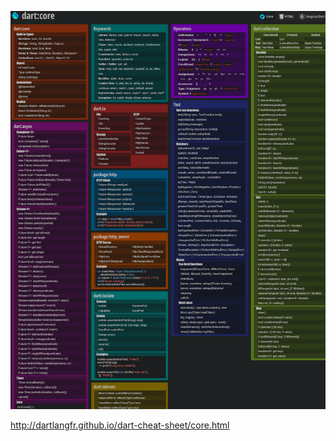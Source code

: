 <p align="center">
 <img src="https://github.com/trinib/-tFLUTTER_DOCS-/blob/main/Images/Cheat_sheet/Dart%20Cheat%20Sheet%20%5BCore%5D.png"
      
#
http://dartlangfr.github.io/dart-cheat-sheet/core.html
